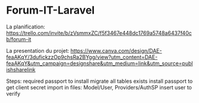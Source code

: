 # Forum-IT-Laravel

La planification: https://trello.com/invite/b/zVsmmxZC/f5f3467e448dc1769a5748a6437f40cb/forum-it

La presentation du projet: https://www.canva.com/design/DAE-feaAKqY/3dufickzzOp9chsRa2BYgg/view?utm_content=DAE-feaAKqY&utm_campaign=designshare&utm_medium=link&utm_source=publishsharelink

Steps: 
    required passport to install
    migrate all tables exists
    install passport to get client secret
    import in files: Model/User, Providers/AuthSP
    insert user to verify
    
